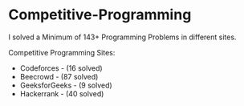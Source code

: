 # Competitive-Programming

I solved a Minimum of 143+ Programming Problems in different sites.

Competitive Programming Sites:

   * Codeforces   - (16 solved)
   * Beecrowd     - (87 solved)
   * GeeksforGeeks - (9 solved)
   * Hackerrank   - (40 solved)
 
